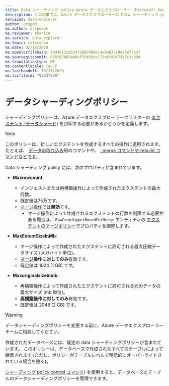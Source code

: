 ```yaml
---
title: Data シャーディング policy-Azure データエクスプローラー |Microsoft Docs
description: この記事では、Azure データエクスプローラーの Data シャーディング policy について説明します。
services: data-explorer
author: orspod
ms.author: orspodek
ms.reviewer: rkarlin
ms.service: data-explorer
ms.topic: reference
ms.date: 02/19/2020
ms.openlocfilehash: 70d4013c8524fa88249de14a0a67cc8a85e73b3f
ms.sourcegitcommit: 898f67b83ae8cf55e93ce172a6fd3473b7c1c094
ms.translationtype: MT
ms.contentlocale: ja-JP
ms.lasthandoff: 10/21/2020
ms.locfileid: "92337569"
---
```

# <a name="data-sharding-policy"></a>データシャーディングポリシー

シャーディングポリシーは、Azure データエクスプローラークラスターの [エクステント (データシャード)](../management/extents-overview.md) を封印する必要があるかどうかを定義します。

> [!NOTE]
> このポリシーは、新しいエクステントを作成するすべての操作に適用されます。たとえば、 [データの取り込み](../../ingest-data-overview.md#kusto-query-language-ingest-control-commands)用のコマンドや、 [. merge コマンドや rebuild コマンドなどです。](./merge-extents.md)

Data シャーディング policy には、次のプロパティが含まれています。

- **Maxrowcount**:
    - インジェストまたは再構築操作によって作成されたエクステントの最大行数。
    - 既定値は75万です。
    - [マージ操作](mergepolicy.md)では**無効**です。
        - マージ操作によって作成されるエクステントの行数を制限する必要がある場合は、 `RowCountUpperBoundForMerge` エンティティの [エクステントのマージポリシー](mergepolicy.md)でプロパティを調整します。
- **MaxExtentSizeInMb**:
    - マージ操作によって作成されたエクステントに許可される最大圧縮データサイズ (メガバイト単位)。
    - **[マージ](mergepolicy.md)操作に対してのみ**有効です。
    - 既定値は 1024 (1 GB) です。

- **Maxoriginalsizeinmb**:
    - 再構築操作によって作成されたエクステントに許可される元のデータの最大サイズ (mb 単位)。
    - **[再構築](mergepolicy.md)操作に対してのみ**有効です。
    - 既定値は 2048 (2 GB) です。

> [!WARNING]
> データシャーディングポリシーを変更する前に、Azure データエクスプローラーチームに相談してください。

作成されたデータベースには、既定の data シャーディングポリシーが含まれています。 このポリシーは、データベースで作成されたすべてのテーブルによって継承されます (ただし、ポリシーがテーブルレベルで明示的にオーバーライドされている場合を除く)。

[シャーディング policy control コマンド](../management/sharding-policy.md)) を使用すると、データベースとテーブルのデータシャーディングポリシーを管理できます。
